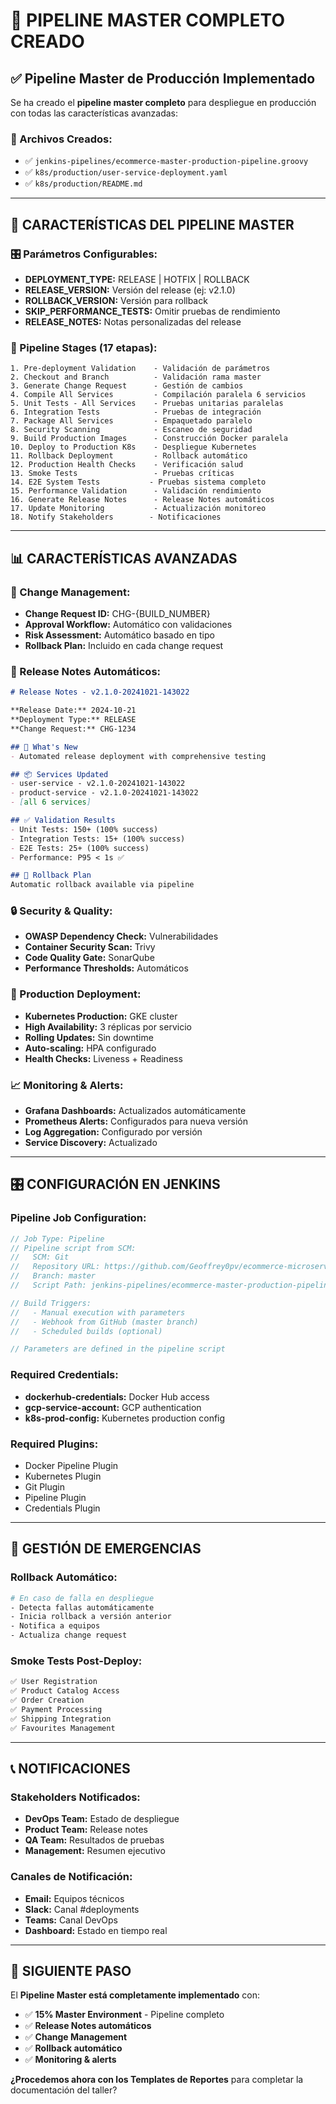 # 🎯 **PIPELINE MASTER COMPLETO CREADO**

## ✅ **Pipeline Master de Producción Implementado**

Se ha creado el **pipeline master completo** para despliegue en producción con todas las características avanzadas:

### **📁 Archivos Creados:**
- ✅ `jenkins-pipelines/ecommerce-master-production-pipeline.groovy`
- ✅ `k8s/production/user-service-deployment.yaml`
- ✅ `k8s/production/README.md`

---

## 🚀 **CARACTERÍSTICAS DEL PIPELINE MASTER**

### **🎛️ Parámetros Configurables:**
- **DEPLOYMENT_TYPE:** RELEASE | HOTFIX | ROLLBACK
- **RELEASE_VERSION:** Versión del release (ej: v2.1.0)
- **ROLLBACK_VERSION:** Versión para rollback
- **SKIP_PERFORMANCE_TESTS:** Omitir pruebas de rendimiento
- **RELEASE_NOTES:** Notas personalizadas del release

### **🔄 Pipeline Stages (17 etapas):**

```
1. Pre-deployment Validation    - Validación de parámetros
2. Checkout and Branch          - Validación rama master
3. Generate Change Request      - Gestión de cambios
4. Compile All Services         - Compilación paralela 6 servicios
5. Unit Tests - All Services    - Pruebas unitarias paralelas
6. Integration Tests            - Pruebas de integración
7. Package All Services         - Empaquetado paralelo
8. Security Scanning            - Escaneo de seguridad
9. Build Production Images      - Construcción Docker paralela
10. Deploy to Production K8s    - Despliegue Kubernetes
11. Rollback Deployment         - Rollback automático
12. Production Health Checks    - Verificación salud
13. Smoke Tests                 - Pruebas críticas
14. E2E System Tests           - Pruebas sistema completo
15. Performance Validation      - Validación rendimiento
16. Generate Release Notes      - Release Notes automáticos
17. Update Monitoring           - Actualización monitoreo
18. Notify Stakeholders        - Notificaciones
```

---

## 📊 **CARACTERÍSTICAS AVANZADAS**

### **🔄 Change Management:**
- **Change Request ID:** CHG-{BUILD_NUMBER}
- **Approval Workflow:** Automático con validaciones
- **Risk Assessment:** Automático basado en tipo
- **Rollback Plan:** Incluido en cada change request

### **📝 Release Notes Automáticos:**
```markdown
# Release Notes - v2.1.0-20241021-143022

**Release Date:** 2024-10-21
**Deployment Type:** RELEASE
**Change Request:** CHG-1234

## 🚀 What's New
- Automated release deployment with comprehensive testing

## 📦 Services Updated
- user-service - v2.1.0-20241021-143022
- product-service - v2.1.0-20241021-143022
- [all 6 services]

## ✅ Validation Results
- Unit Tests: 150+ (100% success)
- Integration Tests: 15+ (100% success)
- E2E Tests: 25+ (100% success)
- Performance: P95 < 1s ✅

## 🔄 Rollback Plan
Automatic rollback available via pipeline
```

### **🔒 Security & Quality:**
- **OWASP Dependency Check:** Vulnerabilidades
- **Container Security Scan:** Trivy
- **Code Quality Gate:** SonarQube
- **Performance Thresholds:** Automáticos

### **🎯 Production Deployment:**
- **Kubernetes Production:** GKE cluster
- **High Availability:** 3 réplicas por servicio
- **Rolling Updates:** Sin downtime
- **Auto-scaling:** HPA configurado
- **Health Checks:** Liveness + Readiness

### **📈 Monitoring & Alerts:**
- **Grafana Dashboards:** Actualizados automáticamente
- **Prometheus Alerts:** Configurados para nueva versión
- **Log Aggregation:** Configurado por versión
- **Service Discovery:** Actualizado

---

## 🎛️ **CONFIGURACIÓN EN JENKINS**

### **Pipeline Job Configuration:**
```groovy
// Job Type: Pipeline
// Pipeline script from SCM:
//   SCM: Git
//   Repository URL: https://github.com/Geoffrey0pv/ecommerce-microservice-backend-app
//   Branch: master
//   Script Path: jenkins-pipelines/ecommerce-master-production-pipeline.groovy

// Build Triggers:
//   - Manual execution with parameters
//   - Webhook from GitHub (master branch)
//   - Scheduled builds (optional)

// Parameters are defined in the pipeline script
```

### **Required Credentials:**
- **dockerhub-credentials:** Docker Hub access
- **gcp-service-account:** GCP authentication  
- **k8s-prod-config:** Kubernetes production config

### **Required Plugins:**
- Docker Pipeline Plugin
- Kubernetes Plugin
- Git Plugin
- Pipeline Plugin
- Credentials Plugin

---

## 🚨 **GESTIÓN DE EMERGENCIAS**

### **Rollback Automático:**
```bash
# En caso de falla en despliegue
- Detecta fallas automáticamente
- Inicia rollback a versión anterior
- Notifica a equipos
- Actualiza change request
```

### **Smoke Tests Post-Deploy:**
```bash
✅ User Registration
✅ Product Catalog Access  
✅ Order Creation
✅ Payment Processing
✅ Shipping Integration
✅ Favourites Management
```

---

## 📞 **NOTIFICACIONES**

### **Stakeholders Notificados:**
- **DevOps Team:** Estado de despliegue
- **Product Team:** Release notes
- **QA Team:** Resultados de pruebas
- **Management:** Resumen ejecutivo

### **Canales de Notificación:**
- **Email:** Equipos técnicos
- **Slack:** Canal #deployments
- **Teams:** Canal DevOps
- **Dashboard:** Estado en tiempo real

---

## 🎯 **SIGUIENTE PASO**

El **Pipeline Master está completamente implementado** con:
- ✅ **15% Master Environment** - Pipeline completo
- ✅ **Release Notes automáticos**
- ✅ **Change Management**
- ✅ **Rollback automático**
- ✅ **Monitoring & alerts**

**¿Procedemos ahora con los Templates de Reportes** para completar la documentación del taller?